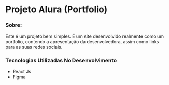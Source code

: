 # Projeto Alura (Portfolio)
### Sobre:
Este é um projeto bem simples. É um site desenvolvido realmente como um portfolio, contendo a apresentação da desenvolvedora, assim como links para as suas redes sociais. 

### Tecnologias Utilizadas No Desenvolvimento
- React Js
- Figma
